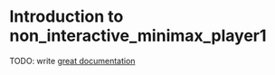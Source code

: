 # Introduction to non_interactive_minimax_player1

TODO: write [great documentation](http://jacobian.org/writing/what-to-write/)

